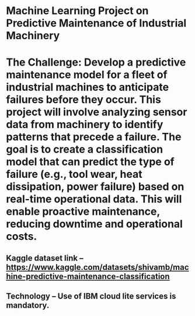 # Machine Learning Project on Predictive Maintenance of Industrial Machinery
# The Challenge: Develop a predictive maintenance model for a fleet of industrial machines to anticipate failures before they occur. This project will involve analyzing sensor data from machinery to identify patterns that precede a failure. The goal is to create a classification model that can predict the type of failure (e.g., tool wear, heat dissipation, power failure) based on real-time operational data. This will enable proactive maintenance, reducing downtime and operational costs.
## Kaggle dataset link – https://www.kaggle.com/datasets/shivamb/machine-predictive-maintenance-classification
## Technology – Use of IBM cloud lite services is mandatory.
